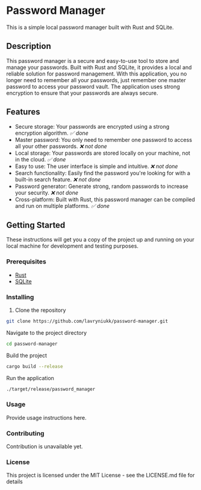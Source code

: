 # Password Manager

This is a simple local password manager built with Rust and SQLite.

## Description

This password manager is a secure and easy-to-use tool to store and manage your passwords. Built with Rust and SQLite, it provides a local and reliable solution for password management. With this application, you no longer need to remember all your passwords, just remember one master password to access your password vault. The application uses strong encryption to ensure that your passwords are always secure.

## Features

- Secure storage: Your passwords are encrypted using a strong encryption algorithm.
  _✅ done_
- Master password: You only need to remember one password to access all your other passwords.
  _❌ not done_
- Local storage: Your passwords are stored locally on your machine, not in the cloud.
  _✅ done_
- Easy to use: The user interface is simple and intuitive.
  _❌ not done_
- Search functionality: Easily find the password you're looking for with a built-in search feature.
  _❌ not done_
- Password generator: Generate strong, random passwords to increase your security.
  _❌ not done_
- Cross-platform: Built with Rust, this password manager can be compiled and run on multiple platforms. _✅ done_

## Getting Started

These instructions will get you a copy of the project up and running on your local machine for development and testing purposes.

### Prerequisites

- [Rust](https://www.rust-lang.org/tools/install)
- [SQLite](https://www.sqlite.org/download.html)

### Installing

1. Clone the repository

```bash
git clone https://github.com/lavryniukk/password-manager.git
```

Navigate to the project directory

```bash
cd password-manager
```

Build the project

```bash
cargo build --release
```

Run the application

```bash
./target/release/password_manager
```

### Usage

Provide usage instructions here.

### Contributing

Contribution is unavailable yet.

### License

This project is licensed under the MIT License - see the LICENSE.md file for details
